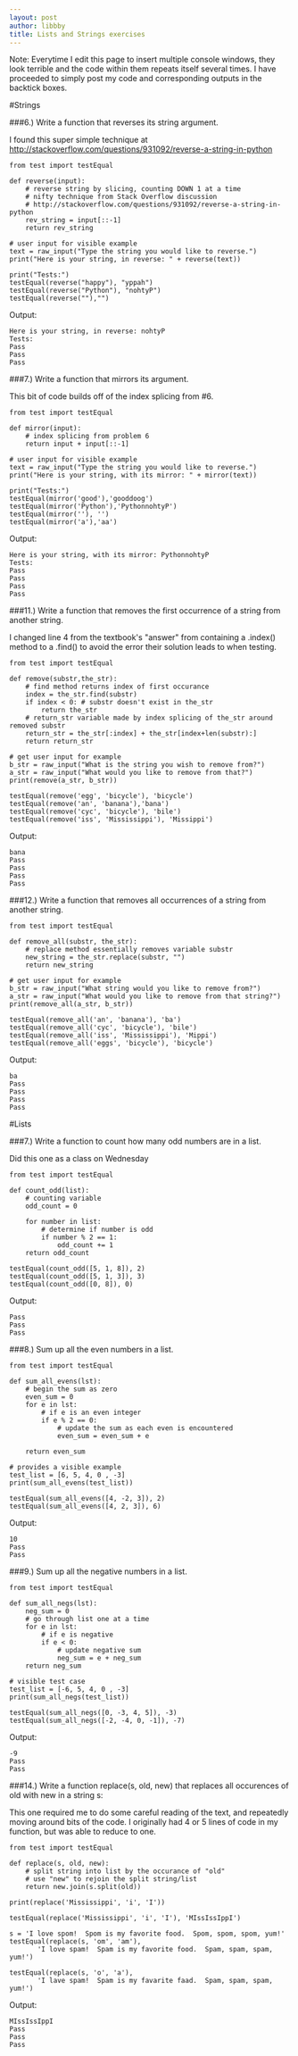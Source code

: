 ```yaml
---
layout: post
author: libbby
title: Lists and Strings exercises
---
```


Note: Everytime I edit this page to insert multiple console windows, they look terrible and the code within them repeats itself several times.
I have proceeded to simply post my code and corresponding outputs in the backtick boxes.

#Strings

###6.) Write a function that reverses its string argument.

I found this super simple technique at http://stackoverflow.com/questions/931092/reverse-a-string-in-python

```
from test import testEqual

def reverse(input):
    # reverse string by slicing, counting DOWN 1 at a time
    # nifty technique from Stack Overflow discussion
    # http://stackoverflow.com/questions/931092/reverse-a-string-in-python
    rev_string = input[::-1]
    return rev_string

# user input for visible example
text = raw_input("Type the string you would like to reverse.")
print("Here is your string, in reverse: " + reverse(text))

print("Tests:")
testEqual(reverse("happy"), "yppah")
testEqual(reverse("Python"), "nohtyP")
testEqual(reverse(""),"")
```

Output:

```
Here is your string, in reverse: nohtyP
Tests:
Pass
Pass
Pass
```

###7.) Write a function that mirrors its argument.

This bit of code builds off of the index splicing from #6.

```
from test import testEqual

def mirror(input):
    # index splicing from problem 6
    return input + input[::-1]

# user input for visible example
text = raw_input("Type the string you would like to reverse.")
print("Here is your string, with its mirror: " + mirror(text))

print("Tests:")
testEqual(mirror('good'),'gooddoog')
testEqual(mirror('Python'),'PythonnohtyP')
testEqual(mirror(''), '')
testEqual(mirror('a'),'aa')
```

Output:

```
Here is your string, with its mirror: PythonnohtyP
Tests:
Pass
Pass
Pass
Pass
```

###11.) Write a function that removes the first occurrence of a string from another string.

I changed line 4 from the textbook's "answer" from containing a .index() method to a .find() to avoid the error their solution leads to when testing.

```
from test import testEqual

def remove(substr,the_str):
    # find method returns index of first occurance
    index = the_str.find(substr)
    if index < 0: # substr doesn't exist in the_str
        return the_str
    # return_str variable made by index splicing of the_str around removed substr
    return_str = the_str[:index] + the_str[index+len(substr):]
    return return_str

# get user input for example
b_str = raw_input("What is the string you wish to remove from?")
a_str = raw_input("What would you like to remove from that?")
print(remove(a_str, b_str))

testEqual(remove('egg', 'bicycle'), 'bicycle')
testEqual(remove('an', 'banana'),'bana')
testEqual(remove('cyc', 'bicycle'), 'bile')
testEqual(remove('iss', 'Mississippi'), 'Missippi')
```

Output:

```
bana
Pass
Pass
Pass
Pass
```

###12.) Write a function that removes all occurrences of a string from another string.

```
from test import testEqual

def remove_all(substr, the_str):
    # replace method essentially removes variable substr
    new_string = the_str.replace(substr, "")
    return new_string

# get user input for example
b_str = raw_input("What string would you like to remove from?")
a_str = raw_input("What would you like to remove from that string?")
print(remove_all(a_str, b_str))

testEqual(remove_all('an', 'banana'), 'ba')
testEqual(remove_all('cyc', 'bicycle'), 'bile')
testEqual(remove_all('iss', 'Mississippi'), 'Mippi')
testEqual(remove_all('eggs', 'bicycle'), 'bicycle')
```

Output:

```
ba
Pass
Pass
Pass
Pass
```

#Lists

###7.) Write a function to count how many odd numbers are in a list.

Did this one as a class on Wednesday

```
from test import testEqual

def count_odd(list):
    # counting variable
    odd_count = 0
    
    for number in list:
        # determine if number is odd
        if number % 2 == 1:
            odd_count += 1
    return odd_count

testEqual(count_odd([5, 1, 8]), 2)
testEqual(count_odd([5, 1, 3]), 3)
testEqual(count_odd([0, 8]), 0)
```

Output:

```
Pass
Pass
Pass
```

###8.) Sum up all the even numbers in a list.

```
from test import testEqual

def sum_all_evens(lst):
    # begin the sum as zero
    even_sum = 0
    for e in lst:
        # if e is an even integer
        if e % 2 == 0:
            # update the sum as each even is encountered
            even_sum = even_sum + e
         
    return even_sum

# provides a visible example
test_list = [6, 5, 4, 0 , -3]
print(sum_all_evens(test_list))

testEqual(sum_all_evens([4, -2, 3]), 2)
testEqual(sum_all_evens([4, 2, 3]), 6)
```

Output:

```
10
Pass
Pass
```

###9.) Sum up all the negative numbers in a list.


```
from test import testEqual

def sum_all_negs(lst):
    neg_sum = 0
    # go through list one at a time
    for e in lst:
        # if e is negative
        if e < 0:
            # update negative sum
            neg_sum = e + neg_sum
    return neg_sum

# visible test case
test_list = [-6, 5, 4, 0 , -3]
print(sum_all_negs(test_list))

testEqual(sum_all_negs([0, -3, 4, 5]), -3)
testEqual(sum_all_negs([-2, -4, 0, -1]), -7)
```

Output:

```
-9
Pass
Pass

```

###14.) Write a function replace(s, old, new) that replaces all occurences of old with new in a string s:

This one required me to do some careful reading of the text, and repeatedly moving around bits of the code. I originally had 4 or 5 lines of code in my function, but was able to reduce to one.

```
from test import testEqual

def replace(s, old, new):
    # split string into list by the occurance of "old"
    # use "new" to rejoin the split string/list
    return new.join(s.split(old))

print(replace('Mississippi', 'i', 'I'))

testEqual(replace('Mississippi', 'i', 'I'), 'MIssIssIppI')

s = 'I love spom!  Spom is my favorite food.  Spom, spom, spom, yum!'
testEqual(replace(s, 'om', 'am'),
       'I love spam!  Spam is my favorite food.  Spam, spam, spam, yum!')

testEqual(replace(s, 'o', 'a'),
       'I lave spam!  Spam is my favarite faad.  Spam, spam, spam, yum!')
```

Output:

```
MIssIssIppI
Pass
Pass
Pass
```
